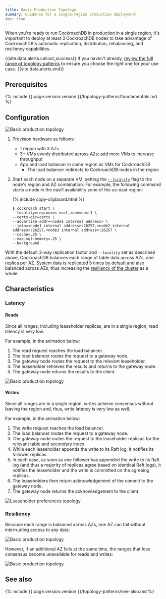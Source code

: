 ```yaml
---
title: Basic Production Topology
summary: Guidance for a single-region production deployment.
toc: true
---
```


When you're ready to run CockroachDB in production in a single region, it's important to deploy at least 3 CockroachDB nodes to take advantage of CockroachDB's automatic replication, distribution, rebalancing, and resiliency capabilities.  

{{site.data.alerts.callout_success}}
If you haven't already, [review the full range of topology patterns](topology-patterns.html) to ensure you choose the right one for your use case.
{{site.data.alerts.end}}

## Prerequisites

{% include {{ page.version.version }}/topology-patterns/fundamentals.md %}

## Configuration

<img src="{{ 'images/v21.2/topology-patterns/topology_basic_production1.png' | relative_url }}" alt="Basic production topology" style="max-width:100%" />

1. Provision hardware as follows:
    - 1 region with 3 AZs
    - 3+ VMs evenly distributed across AZs; add more VMs to increase throughput
    - App and load balancer in same region as VMs for CockroachDB
        - The load balancer redirects to CockroachDB nodes in the region

2. Start each node on a separate VM, setting the [`--locality`](cockroach-start.html#locality) flag to the node's region and AZ combination. For example, the following command starts a node in the east1 availability zone of the us-east region:

    {% include copy-clipboard.html %}
    ~~~ shell
    $ cockroach start \
    --locality=region=us-east,zone=east1 \
    --certs-dir=certs \
    --advertise-addr=<node1 internal address> \
    --join=<node1 internal address>:26257,<node2 internal address>:26257,<node3 internal address>:26257 \        
    --cache=.25 \
    --max-sql-memory=.25 \
    --background
    ~~~

With the default 3-way replication factor and `--locality` set as described above, CockroachDB balances each range of table data across AZs, one replica per AZ. System data is replicated 5 times by default and also balanced across AZs, thus increasing the [resiliency of the cluster](configure-replication-zones.html#create-a-replication-zone-for-a-system-range) as a whole.

## Characteristics

### Latency

#### Reads

Since all ranges, including leaseholder replicas, are in a single region, read latency is very low.

For example, in the animation below:

1. The read request reaches the load balancer.
2. The load balancer routes the request to a gateway node.
3. The gateway node routes the request to the relevant leaseholder.
4. The leaseholder retrieves the results and returns to the gateway node.
5. The gateway node returns the results to the client.

<img src="{{ 'images/v21.2/topology-patterns/topology_basic_production_reads.png' | relative_url }}" alt="Basic production topology" style="max-width:100%" />

#### Writes

Since all ranges are in a single region, writes achieve consensus without leaving the region and, thus, write latency is very low as well.

For example, in the animation below:

1. The write request reaches the load balancer.
2. The load balancer routes the request to a gateway node.
3. The gateway node routes the request to the leaseholder replicas for the relevant table and secondary index.
4. While each leaseholder appends the write to its Raft log, it notifies its follower replicas.
5. In each case, as soon as one follower has appended the write to its Raft log (and thus a majority of replicas agree based on identical Raft logs), it notifies the leaseholder and the write is committed on the agreeing replicas.
6. The leaseholders then return acknowledgement of the commit to the gateway node.
7. The gateway node returns the acknowledgement to the client.

<img src="{{ 'images/v21.2/topology-patterns/topology_basic_production_writes.gif' | relative_url }}" alt="Leaseholder preferences topology" style="max-width:100%" />

### Resiliency

Because each range is balanced across AZs, one AZ can fail without interrupting access to any data:

<img src="{{ 'images/v21.2/topology-patterns/topology_basic_production_resiliency1.png' | relative_url }}" alt="Basic production topology" style="max-width:100%" />

However, if an additional AZ fails at the same time, the ranges that lose consensus become unavailable for reads and writes:

<img src="{{ 'images/v21.2/topology-patterns/topology_basic_production_resiliency2.png' | relative_url }}" alt="Basic production topology" style="max-width:100%" />

## See also

{% include {{ page.version.version }}/topology-patterns/see-also.md %}
